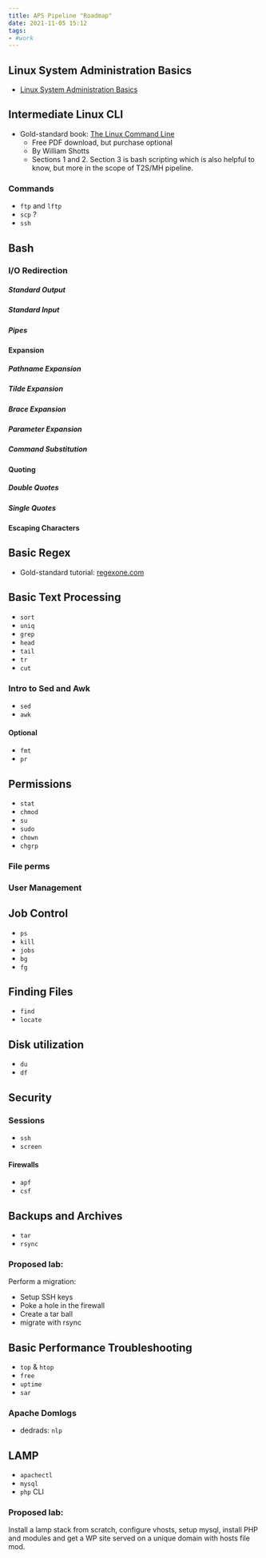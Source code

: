 ```yaml
---
title: APS Pipeline "Roadmap"
date: 2021-11-05 15:12
tags:
- #work
---
```


## Linux System Administration Basics

* [Linux System Administration Basics](https://www.linode.com/docs/guides/linux-system-administration-basics/)

## Intermediate Linux CLI

* Gold-standard book: [The Linux Command Line](https://www.linuxcommand.org/tlcl.php)
  + Free PDF download, but purchase optional
  + By William Shotts
  + Sections 1 and 2. Section 3 is bash scripting which is also helpful to know,
  but more in the scope of T2S/MH pipeline.

### Commands

* `ftp` and `lftp`
* `scp` ?
* `ssh`

## Bash

### I/O Redirection

##### Standard Output

##### Standard Input

##### Pipes 

#### Expansion

##### Pathname Expansion

##### Tilde Expansion

##### Brace Expansion

##### Parameter Expansion

##### Command Substitution

#### Quoting

##### Double Quotes

##### Single Quotes

#### Escaping Characters

## Basic Regex

* Gold-standard tutorial: [regexone.com](https://regexone.com)

## Basic Text Processing

* `sort`
* `uniq`
* `grep`
* `head`
* `tail`
* `tr`
* `cut`

### Intro to Sed and Awk

* `sed`
* `awk`

#### Optional

* `fmt`
* `pr`

## Permissions

* `stat`
* `chmod`
* `su`
* `sudo`
* `chown`
* `chgrp`

### File perms

### User Management

## Job Control

* `ps`
* `kill`
* `jobs`
* `bg`
* `fg`

## Finding Files

* `find`
* `locate`

## Disk utilization

* `du`
* `df`

## Security

### Sessions

* `ssh`
* `screen`

#### Firewalls

* `apf`
* `csf`
 
## Backups and Archives

* `tar`
* `rsync`

### Proposed lab:

Perform a migration:

* Setup SSH keys
* Poke a hole in the firewall
* Create a tar ball
* migrate with rsync

## Basic Performance Troubleshooting

* `top` & `htop`
* `free`
* `uptime`
* `sar`

### Apache Domlogs

* dedrads: `nlp`

## LAMP

* `apachectl`
* `mysql`
* `php` CLI

### Proposed lab:

Install a lamp stack from scratch, configure vhosts, setup mysql, install PHP
and modules and get a WP site served on a unique domain with hosts file mod.
